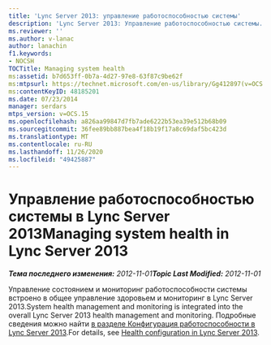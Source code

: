 ```yaml
---
title: 'Lync Server 2013: управление работоспособностью системы'
description: 'Lync Server 2013: Управление работоспособностью системы.'
ms.reviewer: ''
ms.author: v-lanac
author: lanachin
f1.keywords:
- NOCSH
TOCTitle: Managing system health
ms:assetid: b7d653ff-0b7a-4d27-97e8-63f87c9be62f
ms:mtpsurl: https://technet.microsoft.com/en-us/library/Gg412897(v=OCS.15)
ms:contentKeyID: 48185201
ms.date: 07/23/2014
manager: serdars
mtps_version: v=OCS.15
ms.openlocfilehash: a826aa99847d7fb7ade6222b53ea39e512b68b09
ms.sourcegitcommit: 36fee89bb887bea4f18b19f17a8c69daf5bc423d
ms.translationtype: MT
ms.contentlocale: ru-RU
ms.lasthandoff: 11/26/2020
ms.locfileid: "49425887"
---
```

# <a name="managing-system-health-in-lync-server-2013"></a><span data-ttu-id="b2aa4-103">Управление работоспособностью системы в Lync Server 2013</span><span class="sxs-lookup"><span data-stu-id="b2aa4-103">Managing system health in Lync Server 2013</span></span>

<div data-xmlns="http://www.w3.org/1999/xhtml">

<div class="topic" data-xmlns="http://www.w3.org/1999/xhtml" data-msxsl="urn:schemas-microsoft-com:xslt" data-cs="https://msdn.microsoft.com/">

<div data-asp="https://msdn2.microsoft.com/asp">



</div>

<div id="mainSection">

<div id="mainBody"><span data-ttu-id="b2aa4-104">

<span> </span></span><span class="sxs-lookup"><span data-stu-id="b2aa4-104">

<span> </span></span></span>

<span data-ttu-id="b2aa4-105">_**Тема последнего изменения:** 2012-11-01_</span><span class="sxs-lookup"><span data-stu-id="b2aa4-105">_**Topic Last Modified:** 2012-11-01_</span></span>

<span data-ttu-id="b2aa4-106">Управление состоянием и мониторинг работоспособности системы встроено в общее управление здоровьем и мониторинг в Lync Server 2013.</span><span class="sxs-lookup"><span data-stu-id="b2aa4-106">System health management and monitoring is integrated into the overall Lync Server 2013 health management and monitoring.</span></span> <span data-ttu-id="b2aa4-107">Подробные сведения можно найти [в разделе Конфигурация работоспособности в Lync Server 2013](lync-server-2013-health-configuration-in-lync-server.md).</span><span class="sxs-lookup"><span data-stu-id="b2aa4-107">For details, see [Health configuration in Lync Server 2013](lync-server-2013-health-configuration-in-lync-server.md).</span></span>

<span data-ttu-id="b2aa4-108"></div>

<span> </span>

</div>

</div>

</span><span class="sxs-lookup"><span data-stu-id="b2aa4-108"></div>

<span> </span>

</div>

</div>

</span></span></div>


